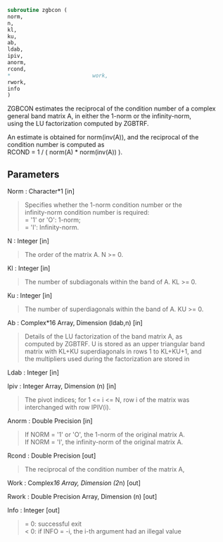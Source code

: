 ```fortran  
subroutine zgbcon (  
norm,  
n,  
kl,  
ku,  
ab,  
ldab,  
ipiv,  
anorm,  
rcond,  
*                          work,  
rwork,  
info  
)  
```  
  
ZGBCON estimates the reciprocal of the condition number of a complex  
general band matrix A, in either the 1-norm or the infinity-norm,  
using the LU factorization computed by ZGBTRF.  
  
An estimate is obtained for norm(inv(A)), and the reciprocal of the  
condition number is computed as  
RCOND = 1 / ( norm(A) * norm(inv(A)) ).  
  
## Parameters  
Norm : Character*1 [in]  
> Specifies whether the 1-norm condition number or the  
> infinity-norm condition number is required:  
> = '1' or 'O':  1-norm;  
> = 'I':         Infinity-norm.  
  
N : Integer [in]  
> The order of the matrix A.  N >= 0.  
  
Kl : Integer [in]  
> The number of subdiagonals within the band of A.  KL >= 0.  
  
Ku : Integer [in]  
> The number of superdiagonals within the band of A.  KU >= 0.  
  
Ab : Complex*16 Array, Dimension (ldab,n) [in]  
> Details of the LU factorization of the band matrix A, as  
> computed by ZGBTRF.  U is stored as an upper triangular band  
> matrix with KL+KU superdiagonals in rows 1 to KL+KU+1, and  
> the multipliers used during the factorization are stored in  
  
Ldab : Integer [in]  
  
Ipiv : Integer Array, Dimension (n) [in]  
> The pivot indices; for 1 <= i <= N, row i of the matrix was  
> interchanged with row IPIV(i).  
  
Anorm : Double Precision [in]  
> If NORM = '1' or 'O', the 1-norm of the original matrix A.  
> If NORM = 'I', the infinity-norm of the original matrix A.  
  
Rcond : Double Precision [out]  
> The reciprocal of the condition number of the matrix A,  
  
Work : Complex*16 Array, Dimension (2*n) [out]  
  
Rwork : Double Precision Array, Dimension (n) [out]  
  
Info : Integer [out]  
> = 0:  successful exit  
> < 0: if INFO = -i, the i-th argument had an illegal value  
  
